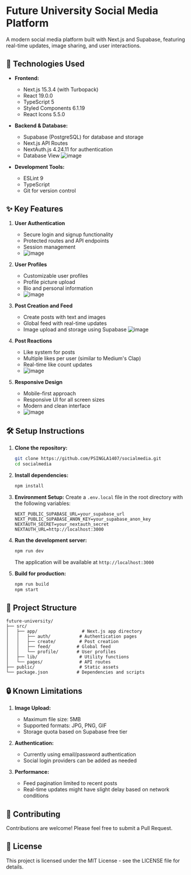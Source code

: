 # Future University Social Media Platform

A modern social media platform built with Next.js and Supabase, featuring real-time updates, image sharing, and user interactions.

## 🚀 Technologies Used

- **Frontend:**
  - Next.js 15.3.4 (with Turbopack)
  - React 19.0.0
  - TypeScript 5
  - Styled Components 6.1.19
  - React Icons 5.5.0

- **Backend & Database:**
  - Supabase (PostgreSQL) for database and storage
  - Next.js API Routes
  - NextAuth.js 4.24.11 for authentication
  - Database View ![image](https://github.com/user-attachments/assets/64c319ce-ad92-467d-b097-10d0b4c699e7)


- **Development Tools:**
  - ESLint 9
  - TypeScript
  - Git for version control

## ✨ Key Features

1. **User Authentication**
   - Secure login and signup functionality
   - Protected routes and API endpoints
   - Session management
   - ![image](https://github.com/user-attachments/assets/0a27c67e-4e9c-4883-901d-6c6e273bea52)

2. **User Profiles**
   - Customizable user profiles
   - Profile picture upload
   - Bio and personal information
   - ![image](https://github.com/user-attachments/assets/fd95cf6b-494f-4148-a8a8-6819d136fb08)

3. **Post Creation and Feed**
   - Create posts with text and images
   - Global feed with real-time updates
   - Image upload and storage using Supabase
     ![image](https://github.com/user-attachments/assets/76a6f1cb-da01-46ba-88eb-674dcf2cd221)

4. **Post Reactions**
   - Like system for posts
   - Multiple likes per user (similar to Medium's Clap)
   - Real-time like count updates
   - ![image](https://github.com/user-attachments/assets/e03b237e-2372-4149-96df-a13322262aeb)

5. **Responsive Design**
   - Mobile-first approach
   - Responsive UI for all screen sizes
   - Modern and clean interface
   - ![image](https://github.com/user-attachments/assets/b4b9f8d2-ff66-4909-b51b-c29063df60b3)


## 🛠️ Setup Instructions

1. **Clone the repository:**
   ```bash
   git clone https://github.com/PSINGLA1407/socialmedia.git
   cd socialmedia
   ```

2. **Install dependencies:**
   ```bash
   npm install
   ```

3. **Environment Setup:**
   Create a `.env.local` file in the root directory with the following variables:
   ```env
   NEXT_PUBLIC_SUPABASE_URL=your_supabase_url
   NEXT_PUBLIC_SUPABASE_ANON_KEY=your_supabase_anon_key
   NEXTAUTH_SECRET=your_nextauth_secret
   NEXTAUTH_URL=http://localhost:3000
   ```

4. **Run the development server:**
   ```bash
   npm run dev
   ```
   The application will be available at `http://localhost:3000`

5. **Build for production:**
   ```bash
   npm run build
   npm start
   ```

## 📝 Project Structure

```
future-university/
├── src/
│   ├── app/                 # Next.js app directory
│   │   ├── auth/           # Authentication pages
│   │   ├── create/         # Post creation
│   │   ├── feed/          # Global feed
│   │   └── profile/       # User profiles
│   ├── lib/                # Utility functions
│   └── pages/              # API routes
├── public/                 # Static assets
└── package.json           # Dependencies and scripts
```

## 🔒 Known Limitations

1. **Image Upload:**
   - Maximum file size: 5MB
   - Supported formats: JPG, PNG, GIF
   - Storage quota based on Supabase free tier

2. **Authentication:**
   - Currently using email/password authentication
   - Social login providers can be added as needed

3. **Performance:**
   - Feed pagination limited to recent posts
   - Real-time updates might have slight delay based on network conditions

## 🤝 Contributing

Contributions are welcome! Please feel free to submit a Pull Request.

## 📄 License

This project is licensed under the MIT License - see the LICENSE file for details.

